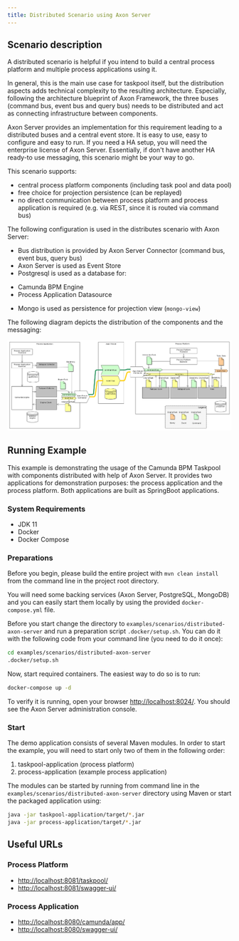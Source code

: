 ```yaml
---
title: Distributed Scenario using Axon Server
---
```


## Scenario description

A distributed scenario is helpful if you intend to build a central process platform and multiple process applications using it.

In general, this is the main use case for taskpool itself, but the distribution aspects adds technical complexity to the resulting
architecture. Especially, following the architecture blueprint of Axon Framework, the three buses (command bus, event bus and
query bus) needs to be distributed and act as connecting infrastructure between components.

Axon Server provides an implementation for this requirement leading to a distributed buses and a central event store. It is easy
to use, easy to configure and easy to run. If you need a HA setup, you will need the enterprise license of Axon Server. Essentially,
if don't have another HA ready-to use messaging, this scenario might be your way to go.

This scenario supports:

-  central process platform components (including task pool and data pool)
-  free choice for projection persistence (can be replayed)
-  no direct communication between process platform and process application is required (e.g. via REST, since it is routed via command bus)

The following configuration is used in the distributes scenario with Axon Server:

* Bus distribution is provided by Axon Server Connector (command bus, event bus, query bus)
* Axon Server is used as Event Store
* Postgresql is used as a database for:
- Camunda BPM Engine
- Process Application Datasource
* Mongo is used as persistence for projection view (`mongo-view`)

The following diagram depicts the distribution of the components and the messaging:

!["Deployment of taskpool with axon server"](../../img/deployment-axon-server.png)

## Running Example

This example is demonstrating the usage of the Camunda BPM Taskpool with components distributed with help of Axon Server.
It provides two applications for demonstration purposes: the process application and the process platform. Both applications are built as SpringBoot applications.

### System Requirements

* JDK 11
* Docker
* Docker Compose

### Preparations

Before you begin, please build the entire project with `mvn clean install` from the command line in the project root directory.

You will need some backing services (Axon Server, PostgreSQL, MongoDB) and you can easily start them locally
by using the provided `docker-compose.yml` file.

Before you start change the directory to `examples/scenarios/distributed-axon-server` and run a preparation script `.docker/setup.sh`.
You can do it with the following code from your command line (you need to do it once):


```bash
cd examples/scenarios/distributed-axon-server
.docker/setup.sh
```

Now, start required containers. The easiest way to do so is to run:


```bash
docker-compose up -d
```

To verify it is running, open your browser [http://localhost:8024/](http://localhost:8024/). You should see
the Axon Server administration console.

### Start

The demo application consists of several Maven modules. In order to start the example, you will need to start only two
of them in the following order:

1. taskpool-application (process platform)
2. process-application (example process application)

The modules can be started by running from command line in the `examples/scenarios/distributed-axon-server` directory using Maven or start the
packaged application using:


```bash
java -jar taskpool-application/target/*.jar
java -jar process-application/target/*.jar
```

## Useful URLs

### Process Platform
* [http://localhost:8081/taskpool/](http://localhost:8081/polyflow/)
* [http://localhost:8081/swagger-ui/](http://localhost:8081/swagger-ui/)

### Process Application
* [http://localhost:8080/camunda/app/](http://localhost:8080/camunda/app/)
* [http://localhost:8080/swagger-ui/](http://localhost:8080/swagger-ui/)

